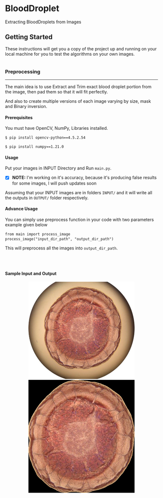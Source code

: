 # BloodDroplet
Extracting BloodDroplets from Images

## Getting Started

These instructions will get you a copy of the project up and running on your local machine for you to test the algorithms on your own images.
<br><br>
### Preprocessing
___
The main idea is to use Extract and Trim exact blood droplet portion from the image, then pad them so that it will fit perfectly. 

And also to create multiple versions of each image varying by size, mask and Binary inversion.
#### Prerequisites

You must have OpenCV, NumPy, Libraries installed.
```
$ pip install opencv-python==4.5.2.54
```
```
$ pip install numpy==1.21.0
```

#### Usage
Put your images in INPUT Directory and Run `main.py`. 

- [x] **NOTE:**  I'm working on it's accuracy, because it's producing false results for some images, I will push updates soon

Assuming that your INPUT images are in folders `INPUT/` and it will write all the outputs in `OUTPUT/` folder respectively.


#### Advance Usage
You can simply use preprocess function in your code with two parameters example given below
```
from main import process_image
process_image("input_dir_path", "output_dir_path")
```

This will preprocess all the images into `output_dir_path`.

<br><br>

#### Sample Input and Output
<p align="center">
  <img src="INPUT/DSC_0645.jpg" width="350" title="Input Image">
  <img src="OUTPUT/DSC_0645.jpg" width="350" alt="Output Image">
</p>